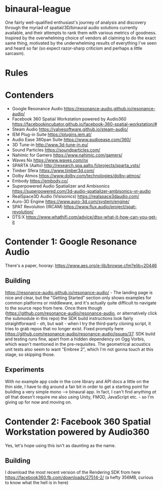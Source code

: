 # binaural-league
One fairly well-qualified enthusiast's journey of analysis and discovery through the myriad of spatial/3D/binaural audio solutions currently available, and their attempts to rank them with various metrics of goodness. Inspired by the overwhelming choice of vendors all claiming to do the exact same thing, motivated by the underwhelming results of everything I've seen and heard so far (so expect razor-sharp criticism and perhaps a little sarcasm).

# Rules

# Contenders
* Google Resonance Audio https://resonance-audio.github.io/resonance-audio/
* Facebook 360 Spatial Workstation powered by Audio360 https://facebookincubator.github.io/facebook-360-spatial-workstation/#
* Steam Audio https://valvesoftware.github.io/steam-audio/
* IEM Plug-in Suite https://plugins.iem.at/
* Audio Ease 360pan Suite https://www.audioease.com/360/
* 3D Tune-in http://www.3d-tune-in.eu/
* Sound Particles https://soundparticles.com/
* Nahimic for Gamers https://www.nahimic.com/gamers/
* Waves Nx https://www.waves.com/nx
* SPARTA (Aalto) http://research.spa.aalto.fi/projects/sparta_vsts/
* Timber Sfera https://www.timber3d.com/
* Dolby Atmos https://www.dolby.com/technologies/dolby-atmos/
* Embody https://embody.co/
* Superpowered Audio Spatializer and Ambisonics https://superpowered.com/3d-audio-spatializer-ambisonics-vr-audio
* RealSpace3D Audio (Visisonics) https://realspace3daudio.com/
* Auro-3D Engine https://www.auro-3d.com/system/engine/
* SPAT Revolution (IRCAM) https://www.flux.audio/project/spat-revolution/
* DTS:X https://www.whathifi.com/advice/dtsx-what-it-how-can-you-get-it

# Contender 1: Google Resonance Audio
There's a paper, hooray: https://www.aes.org/e-lib/browse.cfm?elib=20446

## Building
https://resonance-audio.github.io/resonance-audio/ - The landing page is nice and clear, but the "Getting Started" section only shows examples for common platforms or middleware, and it's actually quite difficult to navigate to the source repo from here. Once there though (https://github.com/resonance-audio/resonance-audio, or alternatively click the submodule in this repo) the SDK build instructions look fairly straightforward - oh, but wait - when I try the third-party cloning script, it tries to grab repos that no longer exist. Fixed promptly here https://github.com/resonance-audio/resonance-audio/issues/37. SDK build and testing runs fine, apart from a hidden dependency on Ogg Vorbis, which wasn't mentioned in the pre-requisites. The geometrical acoustics unit tests also seem to want "Embree 2", which I'm not gonna touch at this stage, so skipping those.

## Experiments
With no example app code in the core library and API docs a little on the thin side, I have to dig around a fair bit in order to get a starting point for building a very simple mono --> binaural app. In fact, I can't find anything _at all_ that doesn't require me also using Unity, FMOD, JavaScript etc. - so I'm giving up for now and moving on.

# Contender 2: Facebook 360 Spatial Workstation powered by Audio360
Yes, let's hope using this isn't as daunting as the name.

## Building
I download the most recent version of the Rendering SDK from here https://facebook360.fb.com/downloads/27514-2/ (a hefty 356MB, curious to know what the hell is in here)
